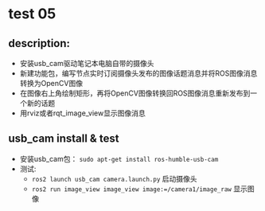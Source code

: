 # test 05

## description:

- 安装usb_cam驱动笔记本电脑自带的摄像头
- 新建功能包，编写节点实时订阅摄像头发布的图像话题消息并将ROS图像消息转换为OpenCV图像
- 在图像右上角绘制矩形，再将OpenCV图像转换回ROS图像消息重新发布到一个新的话题
- 用rviz或者rqt_image_view显示图像消息

## usb_cam install & test

- 安装usb_cam包： `sudo apt-get install ros-humble-usb-cam`
- 测试:
  -  `ros2 launch usb_cam camera.launch.py` 启动摄像头
  -  `ros2 run image_view image_view image:=/camera1/image_raw` 显示图像
  